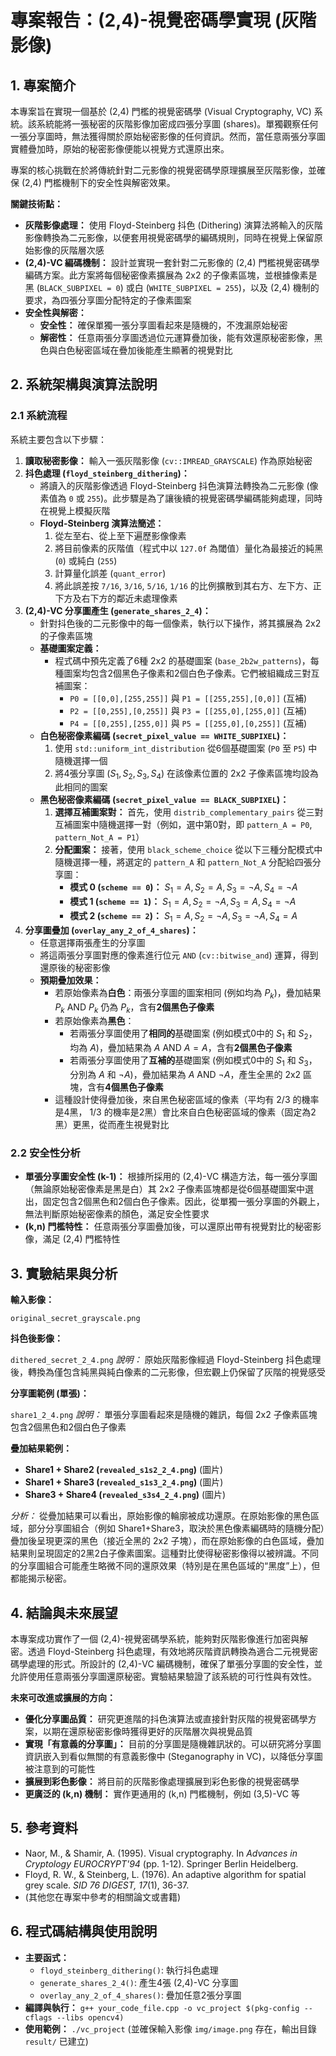 # 專案報告：(2,4)-視覺密碼學實現 (灰階影像)

## 1. 專案簡介

本專案旨在實現一個基於 (2,4) 門檻的視覺密碼學 (Visual Cryptography, VC) 系統。該系統能將一張秘密的灰階影像加密成四張分享圖 (shares)。單獨觀察任何一張分享圖時，無法獲得關於原始秘密影像的任何資訊。然而，當任意兩張分享圖實體疊加時，原始的秘密影像便能以視覺方式還原出來。

專案的核心挑戰在於將傳統針對二元影像的視覺密碼學原理擴展至灰階影像，並確保 (2,4) 門檻機制下的安全性與解密效果。

**關鍵技術點：**

* **灰階影像處理：** 使用 Floyd-Steinberg 抖色 (Dithering) 演算法將輸入的灰階影像轉換為二元影像，以便套用視覺密碼學的編碼規則，同時在視覺上保留原始影像的灰階層次感
* **(2,4)-VC 編碼機制：** 設計並實現一套針對二元影像的 (2,4) 門檻視覺密碼學編碼方案。此方案將每個秘密像素擴展為 2x2 的子像素區塊，並根據像素是黑 (`BLACK_SUBPIXEL = 0`) 或白 (`WHITE_SUBPIXEL = 255`)，以及 (2,4) 機制的要求，為四張分享圖分配特定的子像素圖案
* **安全性與解密：**
    * **安全性：** 確保單獨一張分享圖看起來是隨機的，不洩漏原始秘密
    * **解密性：** 任意兩張分享圖透過位元運算疊加後，能有效還原秘密影像，黑色與白色秘密區域在疊加後能產生顯著的視覺對比

## 2. 系統架構與演算法說明

### 2.1 系統流程

系統主要包含以下步驟：

1.  **讀取秘密影像：** 輸入一張灰階影像 (`cv::IMREAD_GRAYSCALE`) 作為原始秘密
2.  **抖色處理 (`floyd_steinberg_dithering`)：**
    * 將讀入的灰階影像透過 Floyd-Steinberg 抖色演算法轉換為二元影像 (像素值為 `0` 或 `255`)。此步驟是為了讓後續的視覺密碼學編碼能夠處理，同時在視覺上模擬灰階
    * **Floyd-Steinberg 演算法簡述：**
        1.  從左至右、從上至下遍歷影像像素
        2.  將目前像素的灰階值（程式中以 `127.0f` 為閾值）量化為最接近的純黑 (`0`) 或純白 (`255`)
        3.  計算量化誤差 (`quant_error`)
        4.  將此誤差按 `7/16`, `3/16`, `5/16`, `1/16` 的比例擴散到其右方、左下方、正下方及右下方的鄰近未處理像素
3.  **(2,4)-VC 分享圖產生 (`generate_shares_2_4`)：**
    * 針對抖色後的二元影像中的每一個像素，執行以下操作，將其擴展為 2x2 的子像素區塊
    * **基礎圖案定義：**
        * 程式碼中預先定義了6種 2x2 的基礎圖案 (`base_2b2w_patterns`)，每種圖案均包含2個黑色子像素和2個白色子像素。它們被組織成三對互補圖案：
            * `P0 = [[0,0],[255,255]]` 與 `P1 = [[255,255],[0,0]]` (互補)
            * `P2 = [[0,255],[0,255]]` 與 `P3 = [[255,0],[255,0]]` (互補)
            * `P4 = [[0,255],[255,0]]` 與 `P5 = [[255,0],[0,255]]` (互補)
    * **白色秘密像素編碼 (`secret_pixel_value == WHITE_SUBPIXEL`)：**
        1.  使用 `std::uniform_int_distribution` 從6個基礎圖案 (`P0` 至 `P5`) 中隨機選擇一個
        2.  將4張分享圖 ($S_1, S_2, S_3, S_4$) 在該像素位置的 2x2 子像素區塊均設為此相同的圖案
    * **黑色秘密像素編碼 (`secret_pixel_value == BLACK_SUBPIXEL`)：**
        1.  **選擇互補圖案對：** 首先，使用 `distrib_complementary_pairs` 從三對互補圖案中隨機選擇一對（例如，選中第0對，即 `pattern_A = P0`, `pattern_Not_A = P1`）
        2.  **分配圖案：** 接著，使用 `black_scheme_choice` 從以下三種分配模式中隨機選擇一種，將選定的 `pattern_A` 和 `pattern_Not_A` 分配給四張分享圖：
            * **模式 0 (`scheme == 0`)：** $S_1=A, S_2=A, S_3=\neg A, S_4=\neg A$
            * **模式 1 (`scheme == 1`)：** $S_1=A, S_2=\neg A, S_3=A, S_4=\neg A$
            * **模式 2 (`scheme == 2`)：** $S_1=A, S_2=\neg A, S_3=\neg A, S_4=A$
4.  **分享圖疊加 (`overlay_any_2_of_4_shares`)：**
    * 任意選擇兩張產生的分享圖
    * 將這兩張分享圖對應的像素進行位元 `AND` (`cv::bitwise_and`) 運算，得到還原後的秘密影像
    * **預期疊加效果：**
        * 若原始像素為**白色**：兩張分享圖的圖案相同 (例如均為 $P_k$)，疊加結果 $P_k \text{ AND } P_k$ 仍為 $P_k$，含有**2個黑色子像素**
        * 若原始像素為**黑色**：
            * 若兩張分享圖使用了**相同的**基礎圖案 (例如模式0中的 $S_1$ 和 $S_2$，均為 $A$)，疊加結果為 $A \text{ AND } A = A$，含有**2個黑色子像素**
            * 若兩張分享圖使用了**互補的**基礎圖案 (例如模式0中的 $S_1$ 和 $S_3$，分別為 $A$ 和 $\neg A$)，疊加結果為 $A \text{ AND } \neg A$，產生全黑的 2x2 區塊，含有**4個黑色子像素**
        * 這種設計使得疊加後，來自黑色秘密區域的像素（平均有 $2/3$ 的機率是4黑， $1/3$ 的機率是2黑）會比來自白色秘密區域的像素（固定為2黑）更黑，從而產生視覺對比

### 2.2 安全性分析

* **單張分享圖安全性 (k-1)：** 根據所採用的 (2,4)-VC 構造方法，每一張分享圖（無論原始秘密像素是黑是白）其 2x2 子像素區塊都是從6個基礎圖案中選出，固定包含2個黑色和2個白色子像素。因此，從單獨一張分享圖的外觀上，無法判斷原始秘密像素的顏色，滿足安全性要求
* **(k,n) 門檻特性：** 任意兩張分享圖疊加後，可以還原出帶有視覺對比的秘密影像，滿足 (2,4) 門檻特性

## 3. 實驗結果與分析

**輸入影像：**

`original_secret_grayscale.png`

**抖色後影像：**

`dithered_secret_2_4.png`
*說明：* 原始灰階影像經過 Floyd-Steinberg 抖色處理後，轉換為僅包含純黑與純白像素的二元影像，但宏觀上仍保留了灰階的視覺感受

**分享圖範例 (單張)：**

`share1_2_4.png`
*說明：* 單張分享圖看起來是隨機的雜訊，每個 2x2 子像素區塊包含2個黑色和2個白色子像素

**疊加結果範例：**

* **Share1 + Share2 (`revealed_s1s2_2_4.png`)**
    (圖片)
* **Share1 + Share3 (`revealed_s1s3_2_4.png`)**
    (圖片)
* **Share3 + Share4 (`revealed_s3s4_2_4.png`)**
    (圖片)

*分析：*
從疊加結果可以看出，原始影像的輪廓被成功還原。在原始影像的黑色區域，部分分享圖組合（例如 Share1+Share3，取決於黑色像素編碼時的隨機分配）疊加後呈現更深的黑色（接近全黑的 2x2 子塊），而在原始影像的白色區域，疊加結果則呈現固定的2黑2白子像素圖案。這種對比使得秘密影像得以被辨識。不同的分享圖組合可能產生略微不同的還原效果（特別是在黑色區域的“黑度”上），但都能揭示秘密。

## 4. 結論與未來展望

本專案成功實作了一個 (2,4)-視覺密碼學系統，能夠對灰階影像進行加密與解密。透過 Floyd-Steinberg 抖色處理，有效地將灰階資訊轉換為適合二元視覺密碼學處理的形式。所設計的 (2,4)-VC 編碼機制，確保了單張分享圖的安全性，並允許使用任意兩張分享圖還原秘密。實驗結果驗證了該系統的可行性與有效性。

**未來可改進或擴展的方向：**

* **優化分享圖品質：** 研究更進階的抖色演算法或直接針對灰階的視覺密碼學方案，以期在還原秘密影像時獲得更好的灰階層次與視覺品質
* **實現「有意義的分享圖」：** 目前的分享圖是隨機雜訊狀的。可以研究將分享圖資訊嵌入到看似無關的有意義影像中 (Steganography in VC)，以降低分享圖被注意到的可能性
* **擴展到彩色影像：** 將目前的灰階影像處理擴展到彩色影像的視覺密碼學
* **更廣泛的 (k,n) 機制：** 實作更通用的 (k,n) 門檻機制，例如 (3,5)-VC 等

## 5. 參考資料

* Naor, M., & Shamir, A. (1995). Visual cryptography. In *Advances in Cryptology EUROCRYPT'94* (pp. 1-12). Springer Berlin Heidelberg.
* Floyd, R. W., & Steinberg, L. (1976). An adaptive algorithm for spatial grey scale. *SID 76 DIGEST, 17*(1), 36-37.
* (其他您在專案中參考的相關論文或書籍)

## 6. 程式碼結構與使用說明

* **主要函式：**
    * `floyd_steinberg_dithering()`: 執行抖色處理
    * `generate_shares_2_4()`: 產生4張 (2,4)-VC 分享圖
    * `overlay_any_2_of_4_shares()`: 疊加任意2張分享圖
* **編譯與執行：**
    `g++ your_code_file.cpp -o vc_project $(pkg-config --cflags --libs opencv4)`
* **使用範例：**
    `./vc_project` (並確保輸入影像 `img/image.png` 存在，輸出目錄 `result/` 已建立)